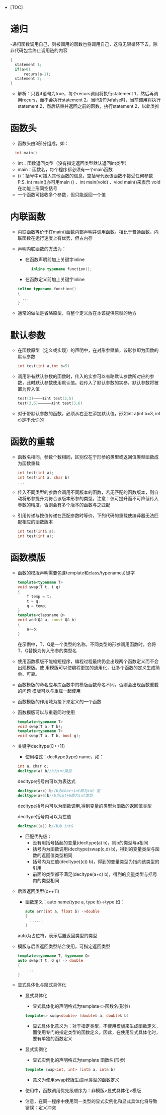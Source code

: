 - [TOC]

  # 递归
  -递归函数调用自己，则被调用的函数也将调用自己，这将无限循环下去，除非代码包含终止调用链的内容

  ```cpp
  {
  	statement 1;
  	if(a>0)
      	recurs(a-1);
  	statement 2;
  }
  ```

  - 解析：只要if语句为true，每个recurs调用将执行statement 1，然后再调用recurs，而不会执行statement 2。当if语句为false时，当前调用将执行statement 2，然后结束并返回之前的函数，执行statement 2，以此类推

  # 函数头
  - 函数头由3部分组成，如：

  ```cpp
  	int main()
  ```

  - int：函数返回类型（没有指定返回类型默认返回int类型）
  - main：函数名，每个程序都必须有一个main函数
  - ()：括号中可插入其他函数的信息，空括号代表该函数不接受任何参数  
      P.S. int main()亦可用main () 、int main(void) 、viod main()来表示 void在功能上形同空括号
   - 一个函数可接收多个参数，但只能返回一个值

  # 内联函数
  - 内联函数等价于在main()函数内部声明并调用函数。相比于普通函数，内联函数在运行速度上有优势，但占内存
  - 声明内联函数的方法为：
      -  在函数声明前加上关键字inline

      ```cpp
      		inline typename function();
      ```

      -  在函数定义前加上关键字inline

      ```cpp
      inline typename function()
      {
      	...
      }
      ```

  - 通常的做法是省略原型，将整个定义放在本该提供原型的地方

  # 默认参数
  - 在函数原型（定义或实现）的声明中，在对形参赋值，该形参即为函数的默认参数

      ```cpp
      int test(int a,int b=5)
      ```

  - 调用带有默认参数的函数时，传入的实参可以省略默认参数所对应的参数，此时默认参数使用默认值。若传入了默认参数的实参，默认参数将被置为传入值

    ```cpp
    test(3)————》int test(3,5)
    test(3,6)——————》int test(3,6)
    ```

  - 对于带默认参数的函数，必须从右至左添加默认值，形如int a(int b=3, int c)是不允许的

  # 函数的重载
  - 函数名相同，参数个数相同，区别仅在于形参的类型或返回值类型函数成为函数重载

    ```cpp
    int test(int a);
    int test(int a, char b)
    ...
    ```

  - 传入不同类型的参数会调用不同版本的函数，若无匹配的函数版本，则自动将形参提升为符合该版本形参的类型。注意：仅可提升而不可降低传入参数的精度，否则会有多个版本的函数与之匹配
  - 引用传递与按值传递在匹配参数时等价，下列代码的重载使编译器无法匹配相应的函数版本

    ```cpp
    int test(int& a);
    int test(int a);
    ```

  # 函数模版
  - 函数的模版声明需要包含template和class/typename关键字

    ```cpp
    template<typename T>
    void swap(T t, t q)
    {
    	T temp = t;
    	t = q;
    	q = temp;
    }
    template<classname Q>
    void add(Q& a, const Q& b)
    {
    	a+=b;
    }
    ```

      在示例中，T、Q是一个类型的名称。不同类型的形参调用函数时，会将T、Q替换为传入形参的类型名
  - 使用函数模版不能缩短程序，编程过程最终仍会出现两个函数定义而不会出现模版。使 用模版可以使编程更加的通用化，让多个函数的定义生成简单、可靠。
  - 函数模版的命名应与库函数中的模版函数命名不同，否则会出现函数重载的问题
    模版可以与重载一起使用
  - 函数模版的作用域为接下来定义的一个函数
  - 函数模版可以与重载同时使用

    ```cpp
    template<typename T>
    void swap(T a, T b);
    template<typename T>
    void swap(T a, T b, bool g);
    ```

  - 关键字decltype(C++11)
      - 使用格式：decltype(type) name，如：

      ```cpp
      int a，char c;
      decltype(a) b//b为int类型
      ```

      decltype括号内可以为表达式

      ```cpp
      decltype(a+c) b//b为char+int即为int 型
      decltype(a+6)b//b为int+6即为int类型
      ```

      decltype括号内可以为函数调用,得到变量的类型为函数的返回值类型 

      decltype括号内可以为左值

      ```cpp
      decltype((a)) b//b为 int&
      ```
      - 匹配优先级：
          - 没有用括号括起的变量(decltype(a) b)，则b的类型与a相同
          - 括号内为函数调用(decltype(swap(c,d) b)，得到的变量类型与函数的返回值类型相同
          - 括号内为左值(decltype((c)) b)，得到的变量类型为指向该类型的引用
          - 前面的类型都不满足(decltype(a+c) b)，得到的变量类型与括号内的类型相同
  - 后置返回类型(c++11)
      - 函数定义：auto name(type a, type b)->type
          如：

          ```cpp
          auto arr(int a, float b) ->double
          {
          	......
          }
          ```

      auto为占位符，表示后置返回类型的类型
  - 模版与后置返回类型结合使用，可指定返回类型

    ```cpp
    template<typename T, typename Q>
    auto swap(T t, Q q) -> double
    {
    	...
    }
    ```

  - 显式具体化与隐式具体化
      - 显式具体化
          - 显式具体化的声明格式为template<>函数名<typename>(形参) 

          ```cpp
          template<> swap<double> (double& a, double& b)
          ```

          - 显式具体化意义为：对于指定类型，不使用模版来生成函数定义，而使用专门的指定类型的函数定义。因此，在使用显式具体化时，要有单独的函数定义
      - 显式实例化
          - 显式实例化的声明格式为template 函数名<typename>(形参)

          ```cpp
          template swap<int, int> (int& a, int& b)
          ```

          - 意义为使用swap模版生成int类型的函数定义
      - 使用中，函数调用优先级顺序为：非模版>显式具体化>模版
      - 注意，在同一程序中使用同一类型的显式实例化和显式具体化将导致错误：定义冲突